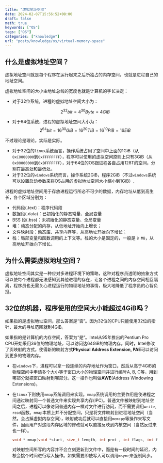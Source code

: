 ```yaml
---
title: "虚拟地址空间"
date: 2024-02-07T15:56:52+08:00
draft: false
math: true
keywords: ["OS"]
tags: ["OS"]
categories: ["knowledge"]
url: "posts/knowledge/os/virtual-memory-space"
---
```


## 什么是虚拟地址空间？

虚拟地址空间就是每个程序在运行起来之后所独占的内存空间，也就是进程自己的地址空间。

虚拟地址空间的大小由地址总线的宽度也就是计算机的字长决定：

- 对于32位系统，进程的虚拟地址空间大小为：

  $$
  2^{32} bit = 4^{30} Byte = 4 GiB
  $$

- 对于64位系统，进程的虚拟地址空间大小为：
  $$
  2^{64}bit = 16^{30} GiB = 16 ^{20} TiB = 16^{10} PiB= 16 EiB
  $$

不过理论是理论，实际是实际。

- 对于32位的`linux`系统而言，操作系统占用了空间中上面的1GiB（从`0xC0000000`到`0xFFFFFFFF`），程序可以使用的虚拟空间原则上只有3GiB（从`0x00000000`到`0xBFFFFFFF`），对于64位的OS跟进程各自占用128T的空间，分别在最高处和最低处。
- 对于32位的`windows`系统而言，操作系统2GiB，程序2GiB（不过`windows`系统可以设置启动参数来将OS占用的虚拟地址空间大小缩小到1GiB）.

进程的虚拟地址空间用于存放进程运行所必不可少的数据，内存地址从低到高生长，各个区域分别为：

- 代码段(.text)：程序代码段
- 数据段(.data)：已初始化的静态常量、全局变量
- BSS 段(.bss)：未初始化的静态变量、全局变量
- 堆：动态分配的内存，从低地址开始向上增长；
- 文件映射段：动态库、共享内存等，从高地址开始向下增长；
- 栈：局部变量和函数调用的上下文等。栈的大小是固定的，一般是 `8 MB`，从高地址开始向下增长。

## 为什么需要虚拟地址空间？

虚拟地址空间其实是一种应对多进程环境下的策略，这种对程序员透明的抽象方式可以使每个进程都无法感知到其他进程的存在，让各个进程之间的内存空间相互隔离，程序员也无需关心进程运行的物理地址的事情，极大地降低了程序员的心智负担。

## 32位的机器，程序使用的空间大小能超过4GiB吗？

如果指的是虚拟地址空间，那么答案是“否”。因为32位的CPU只能使用32位的指针，最大的寻址范围就到4GiB。

如果指的是计算机的内存空间，答案为“是”。Intel从95年推出的Pentium Pro CPU开始采用36位的物理地址，可以访问达64GiB的物理内存。同时，Intel修改了页映射的方式，使得新的映射方式**Physical Address Extension, PAE**可以访问到更多的物理内存。

- 在`windows`下，进程可以拿一段连续的内存地址作为窗口，然后从高于4GiB的物理空间中申请多个大小等于窗口大小的物理空间并进行编号A, B, C等，用到哪部分就把窗口映射到哪部分。这一操作也叫做**AWE**(Address Windowing Extensions)。

- 在`linux`下则使用`mmap`系统调用来实现。`mmap`系统调用的主要作用是使进程之间通过映射同一个普通文件来实现共享内存(IPC)。普通文件被映射到地址空间之后，进程可以像访问普通内存一样对文件进行访问，而不需要调用`write`, `read`函数。`mmap`本质上并不分配空间，只是将文件映射到进程地址空间（当然，会占掉虚拟内存空间），映射成功后就可以直接用`memcpy`等操作来写文件，因而用户对这段内存区域的修改就可以直接反映到内核空间（当然反过来也一样）。

  ```c++
  void * mmap(void *start, size_t length, int prot , int flags, int fd, off_t offset)
  ```

  对映射空间所写的内容并不会立刻更新到文件中，而是有一段时间的延迟，内核会挑个时间进行写入操作。如果需要即使写入可以调用`msync`来强制同步。

